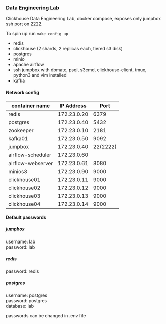 ### Data Engineering Lab
Clickhouse Data Engineering Lab, docker compose, exposes only jumpbox ssh port on 2222.

To spin up run ``` make config up ```

- redis
- clickhouse (2 shards, 2 replicas each, tiered s3 disk)
- postgres
- minio
- apache airflow
- ssh jumpbox with dbmate, psql, s3cmd, clickhouse-client, tmux, python3 and vim installed
- kafka

#### Network config

| container name    | IP Address  | Port |
| --------------    | ----------  | ---- |
| redis             | 172.23.0.20 | 6379 |
| postgres          | 172.23.0.40 | 5432 |
| zookeeper         | 172.23.0.10 | 2181 | 
| kafka01           | 172.23.0.50 | 9092 |
| jumpbox           | 172.23.0.40 | 22(2222) |
| airflow-scheduler | 172.23.0.60 |
| airflow-webserver | 172.23.0.61 | 8080 |
| minios3           | 172.23.0.90 | 9000 |
| clickhouse01      | 172.23.0.11 | 9000 |
| clickhouse02      | 172.23.0.12 | 9000 |
| clickhouse03      | 172.23.0.13 | 9000 |
| clickhouse04      | 172.23.0.14 | 9000 |

#### Default passwords
##### jumpbox
username: lab  
password: lab  
##### redis
password: redis  
##### postgres
username: postgres  
password: postgres  
database: lab  
  
passwords can be changed in .env file

